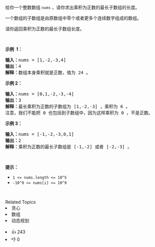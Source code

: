 <p>给你一个整数数组 <code>nums</code>&nbsp;，请你求出乘积为正数的最长子数组的长度。</p>

<p>一个数组的子数组是由原数组中零个或者更多个连续数字组成的数组。</p>

<p>请你返回乘积为正数的最长子数组长度。</p>

<p>&nbsp;</p>

<p><strong>示例&nbsp; 1：</strong></p>

<pre>
<strong>输入：</strong>nums = [1,-2,-3,4]
<strong>输出：</strong>4
<strong>解释：</strong>数组本身乘积就是正数，值为 24 。
</pre>

<p><strong>示例 2：</strong></p>

<pre>
<strong>输入：</strong>nums = [0,1,-2,-3,-4]
<strong>输出：</strong>3
<strong>解释：</strong>最长乘积为正数的子数组为 [1,-2,-3] ，乘积为 6 。
注意，我们不能把 0 也包括到子数组中，因为这样乘积为 0 ，不是正数。</pre>

<p><strong>示例 3：</strong></p>

<pre>
<strong>输入：</strong>nums = [-1,-2,-3,0,1]
<strong>输出：</strong>2
<strong>解释：</strong>乘积为正数的最长子数组是 [-1,-2] 或者 [-2,-3] 。
</pre>

<p>&nbsp;</p>

<p><strong>提示：</strong></p>

<ul> 
 <li><code>1 &lt;= nums.length &lt;= 10^5</code></li> 
 <li><code>-10^9 &lt;= nums[i]&nbsp;&lt;= 10^9</code></li> 
</ul>

<p>&nbsp;</p>

<div><div>Related Topics</div><div><li>贪心</li><li>数组</li><li>动态规划</li></div></div><br><div><li>👍 243</li><li>👎 0</li></div>